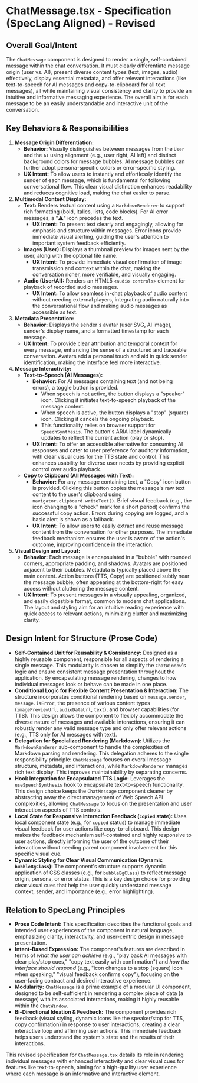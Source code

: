 # ChatMessage.tsx - Specification (SpecLang Aligned) - Revised

## Overall Goal/Intent
The `ChatMessage` component is designed to render a single, self-contained message within the chat conversation. It must clearly differentiate message origin (user vs. AI), present diverse content types (text, images, audio) effectively, display essential metadata, and offer relevant interactions (like text-to-speech for AI messages and copy-to-clipboard for all text messages), all while maintaining visual consistency and clarity to provide an intuitive and informative messaging experience. The overall aim is for each message to be an easily understandable and interactive unit of the conversation.

## Key Behaviors & Responsibilities

1.  **Message Origin Differentiation:**
    *   **Behavior:** Visually distinguishes between messages from the `User` and the `AI` using alignment (e.g., user right, AI left) and distinct background colors for message bubbles. AI message bubbles can further adopt persona-specific colors or error-specific styling.
    *   **UX Intent:** To allow users to instantly and effortlessly identify the sender of each message, which is fundamental for following conversational flow. This clear visual distinction enhances readability and reduces cognitive load, making the chat easier to parse.
2.  **Multimodal Content Display:**
    *   **Text:** Renders textual content using a `MarkdownRenderer` to support rich formatting (bold, italics, lists, code blocks). For AI error messages, a "⚠️" icon precedes the text.
        *   **UX Intent:** To present text clearly and engagingly, allowing for emphasis and structure within messages. Error icons provide immediate visual alerting, guiding the user's attention to important system feedback efficiently.
    *   **Images (User):** Displays a thumbnail preview for images sent by the user, along with the optional file name.
        *   **UX Intent:** To provide immediate visual confirmation of image transmission and context within the chat, making the conversation richer, more verifiable, and visually engaging.
    *   **Audio (User/AI):** Renders an HTML5 `<audio controls>` element for playback of recorded audio messages.
        *   **UX Intent:** To allow seamless in-chat playback of audio content without needing external players, integrating audio naturally into the conversational flow and making audio messages as accessible as text.
3.  **Metadata Presentation:**
    *   **Behavior:** Displays the sender's avatar (user SVG, AI image), sender's display name, and a formatted timestamp for each message.
    *   **UX Intent:** To provide clear attribution and temporal context for every message, enhancing the sense of a structured and traceable conversation. Avatars add a personal touch and aid in quick sender identification, making the interface feel more interactive.
4.  **Message Interactivity:**
    *   **Text-to-Speech (AI Messages):**
        *   **Behavior:** For AI messages containing text (and not being errors), a toggle button is provided.
            *   When speech is not active, the button displays a "speaker" icon. Clicking it initiates text-to-speech playback of the message content.
            *   When speech is active, the button displays a "stop" (square) icon. Clicking it cancels the ongoing playback.
            *   This functionality relies on browser support for `SpeechSynthesis`. The button's ARIA label dynamically updates to reflect the current action (play or stop).
        *   **UX Intent:** To offer an accessible alternative for consuming AI responses and cater to user preference for auditory information, with clear visual cues for the TTS state and control. This enhances usability for diverse user needs by providing explicit control over audio playback.
    *   **Copy to Clipboard (All Messages with Text):**
        *   **Behavior:** For any message containing text, a "Copy" icon button is provided. Clicking this button copies the message's raw text content to the user's clipboard using `navigator.clipboard.writeText()`. Brief visual feedback (e.g., the icon changing to a "check" mark for a short period) confirms the successful copy action. Errors during copying are logged, and a basic alert is shown as a fallback.
        *   **UX Intent:** To allow users to easily extract and reuse message content from the conversation for other purposes. The immediate feedback mechanism ensures the user is aware of the action's outcome, improving confidence in the interaction.
5.  **Visual Design and Layout:**
    *   **Behavior:** Each message is encapsulated in a "bubble" with rounded corners, appropriate padding, and shadows. Avatars are positioned adjacent to their bubbles. Metadata is typically placed above the main content. Action buttons (TTS, Copy) are positioned subtly near the message bubble, often appearing at the bottom-right for easy access without cluttering the message content.
    *   **UX Intent:** To present messages in a visually appealing, organized, and easily digestible format, common to modern chat applications. The layout and styling aim for an intuitive reading experience with quick access to relevant actions, minimizing clutter and maximizing clarity.

## Design Intent for Structure (Prose Code)

*   **Self-Contained Unit for Reusability & Consistency:** Designed as a highly reusable component, responsible for all aspects of rendering a single message. This modularity is chosen to simplify the `ChatWindow`'s logic and ensure consistent message presentation throughout the application. By encapsulating message rendering, changes to how individual messages look or behave can be made in one place.
*   **Conditional Logic for Flexible Content Presentation & Interaction:** The structure incorporates conditional rendering based on `message.sender`, `message.isError`, the presence of various content types (`imagePreviewUrl`, `audioDataUrl`, `text`), and browser capabilities (for TTS). This design allows the component to flexibly accommodate the diverse nature of messages and available interactions, ensuring it can robustly render any valid message type and only offer relevant actions (e.g., TTS only for AI messages with text).
*   **Delegation for Specialized Rendering (Markdown):** Utilizes the `MarkdownRenderer` sub-component to handle the complexities of Markdown parsing and rendering. This delegation adheres to the single responsibility principle: `ChatMessage` focuses on overall message structure, metadata, and interactions, while `MarkdownRenderer` manages rich text display. This improves maintainability by separating concerns.
*   **Hook Integration for Encapsulated TTS Logic:** Leverages the `useSpeechSynthesis` hook to encapsulate text-to-speech functionality. This design choice keeps the `ChatMessage` component cleaner by abstracting away the direct management of Web Speech API complexities, allowing `ChatMessage` to focus on the presentation and user interaction aspects of TTS controls.
*   **Local State for Responsive Interaction Feedback (`copied` state):** Uses local component state (e.g., for `copied` status) to manage immediate visual feedback for user actions like copy-to-clipboard. This design makes the feedback mechanism self-contained and highly responsive to user actions, directly informing the user of the outcome of their interaction without needing parent component involvement for this specific visual cue.
*   **Dynamic Styling for Clear Visual Communication (Dynamic `bubbleBgClass`):** The component's structure supports dynamic application of CSS classes (e.g., for `bubbleBgClass`) to reflect message origin, persona, or error status. This is a key design choice for providing clear visual cues that help the user quickly understand message context, sender, and importance (e.g., error highlighting).

## Relation to SpecLang Principles

*   **Prose Code Intent:** This specification describes the functional goals and intended user experiences of the component in natural language, emphasizing clarity, interactivity, and user-centric design in message presentation.
*   **Intent-Based Expression:** The component's features are described in terms of *what the user can achieve* (e.g., "play back AI messages with clear play/stop cues," "copy text easily with confirmation") and *how the interface should respond* (e.g., "icon changes to a stop (square) icon when speaking," "visual feedback confirms copy"), focusing on the user-facing contract and desired interactive experience.
*   **Modularity:** `ChatMessage` is a prime example of a modular UI component, designed to be self-sufficient in rendering a complex piece of data (a message) with its associated interactions, making it highly reusable within the `ChatWindow`.
*   **Bi-Directional Ideation & Feedback:** The component provides rich feedback (visual styling, dynamic icons like the speaker/stop for TTS, copy confirmation) in response to user interactions, creating a clear interactive loop and affirming user actions. This immediate feedback helps users understand the system's state and the results of their interactions.

This revised specification for `ChatMessage.tsx` details its role in rendering individual messages with enhanced interactivity and clear visual cues for features like text-to-speech, aiming for a high-quality user experience where each message is an informative and interactive element.